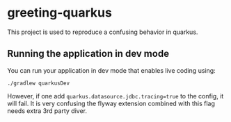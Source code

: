 # greeting-quarkus

This project is used to reproduce a confusing behavior in quarkus.

## Running the application in dev mode

You can run your application in dev mode that enables live coding using:

```shell script
./gradlew quarkusDev
```

However, if one add `quarkus.datasource.jdbc.tracing=true` to the config, it will fail.
It is very confusing the flyway extension combined with this flag needs extra 3rd party diver.

